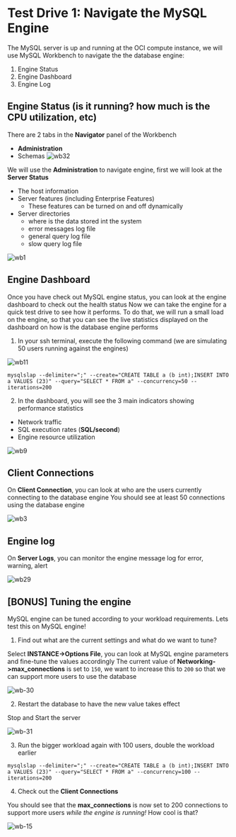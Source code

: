 # Test Drive 1: Navigate the MySQL Engine

The MySQL server is up and running at the OCI compute instance, we will use MySQL Workbench to navigate the the database engine:
1. Engine Status
2. Engine Dashboard
3. Engine Log

## Engine Status (is it running? how much is the CPU utilization, etc)

There are 2 tabs in the **Navigator** panel of the Workbench
* **Administration**
* Schemas
![wb32](img/wb-32.png)

We will use the **Administration** to navigate engine, first we will look at the **Server Status**
* The host information
* Server features (including Enterprise Features)
  * These features can be turned on and off dynamically
* Server directories
  * where is the data stored int the system
  * error messages log file
  * general query log file
  * slow query log file

![wb1](img/wb-1.png)

## Engine Dashboard

Once you have check out MySQL engine status, you can look at the engine dashboard to check out the health status
Now we can take the engine for a quick test drive to see how it performs. To do that, we will run a small load on the engine, so that you can see the live statistics displayed on the dashboard on how is the database engine performs 

1. In your ssh terminal, execute the following command (we are simulating 50 users running against the engines)

![wb11](img/wb-11.png)

```
mysqlslap --delimiter=";" --create="CREATE TABLE a (b int);INSERT INTO a VALUES (23)" --query="SELECT * FROM a" --concurrency=50 --iterations=200
```

2. In the dashboard, you will see the 3 main indicators showing performance statistics

* Network traffic
* SQL execution rates (**SQL/second**)
* Engine resource utilization

![wb9](img/wb-9.png)

## Client Connections

On **Client Connection**, you can look at who are the users currently connecting to the database engine
You should see at least 50 connections using the database engine

![wb3](img/wb-10.png)

## Engine log

On **Server Logs**, you can monitor the engine message log for error, warning, alert

![wb29](img/wb-29.png)

## [BONUS] Tuning the engine

MySQL engine can be tuned according to your workload requirements. Lets test this on MySQL engine!

1. Find out what are the current settings and what do we want to tune?

Select **INSTANCE->Options File**, you can look at MySQL engine parameters and fine-tune the values accordingly
The current value of **Networking->max_connections** is set to ``150``, we want to increase this to ``200`` so that we can support more users to use the database

![wb-30](img/wb-30.png)

2. Restart the database to have the new value takes effect

Stop and Start the server

![wb-31](img/wb-31.png)

3. Run the bigger workload again with 100 users, double the workload earlier

```
mysqlslap --delimiter=";" --create="CREATE TABLE a (b int);INSERT INTO a VALUES (23)" --query="SELECT * FROM a" --concurrency=100 --iterations=200
```

4. Check out the **Client Connections**

You should see that the **max_connections** is now set to 200 connections to support more users _while the engine is running!_ How cool is that?

![wb-15](img/wb-15.png)



